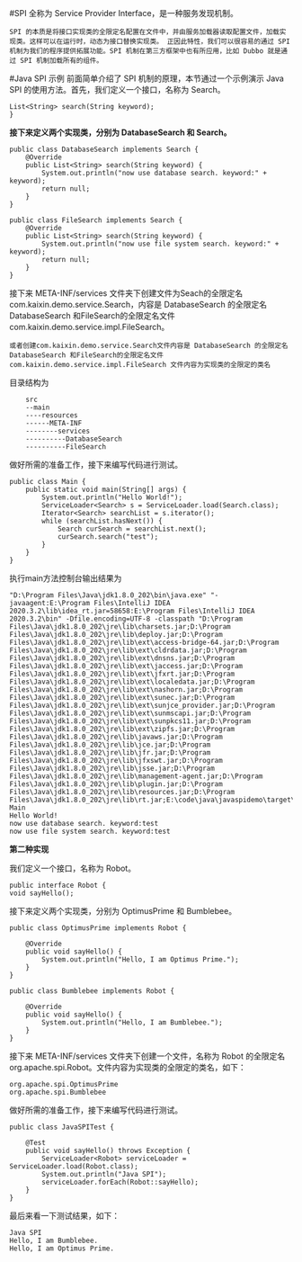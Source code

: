 #SPI 全称为 Service Provider Interface，是一种服务发现机制。

`SPI 的本质是将接口实现类的全限定名配置在文件中，并由服务加载器读取配置文件，加载实现类。这样可以在运行时，动态为接口替换实现类。
正因此特性，我们可以很容易的通过 SPI 机制为我们的程序提供拓展功能。SPI 机制在第三方框架中也有所应用，比如 Dubbo 就是通过 SPI
机制加载所有的组件。`

#Java SPI 示例
前面简单介绍了 SPI 机制的原理，本节通过一个示例演示 Java SPI 的使用方法。首先，我们定义一个接口，名称为 Search。

~~~public interface Search {
List<String> search(String keyword);
}
~~~
**接下来定义两个实现类，分别为 DatabaseSearch 和 Search。**
~~~~
public class DatabaseSearch implements Search {
    @Override
    public List<String> search(String keyword) {
        System.out.println("now use database search. keyword:" + keyword);
        return null;
    }
}

public class FileSearch implements Search {
    @Override
    public List<String> search(String keyword) {
        System.out.println("now use file system search. keyword:" + keyword);
        return null;
    }
}

~~~~
接下来 META-INF/services 文件夹下创建文件为Seach的全限定名com.kaixin.demo.service.Search，内容是 DatabaseSearch 的全限定名 DatabaseSearch
和FileSearch的全限定名文件com.kaixin.demo.service.impl.FileSearch。

`或者创建com.kaixin.demo.service.Search文件内容是 DatabaseSearch 的全限定名 DatabaseSearch
和FileSearch的全限定名文件com.kaixin.demo.service.impl.FileSearch
文件内容为实现类的全限定的类名`

目录结构为
~~~
    src
    --main
    ----resources
    ------META-INF
    --------services
    ----------DatabaseSearch
    ----------FileSearch
~~~ 
做好所需的准备工作，接下来编写代码进行测试。
~~~
public class Main {
    public static void main(String[] args) {
        System.out.println("Hello World!");
        ServiceLoader<Search> s = ServiceLoader.load(Search.class);
        Iterator<Search> searchList = s.iterator();
        while (searchList.hasNext()) {
            Search curSearch = searchList.next();
            curSearch.search("test");
        }
    }
}
~~~
执行main方法控制台输出结果为
~~~
"D:\Program Files\Java\jdk1.8.0_202\bin\java.exe" "-javaagent:E:\Program Files\IntelliJ IDEA 2020.3.2\lib\idea_rt.jar=58658:E:\Program Files\IntelliJ IDEA 2020.3.2\bin" -Dfile.encoding=UTF-8 -classpath "D:\Program Files\Java\jdk1.8.0_202\jre\lib\charsets.jar;D:\Program Files\Java\jdk1.8.0_202\jre\lib\deploy.jar;D:\Program Files\Java\jdk1.8.0_202\jre\lib\ext\access-bridge-64.jar;D:\Program Files\Java\jdk1.8.0_202\jre\lib\ext\cldrdata.jar;D:\Program Files\Java\jdk1.8.0_202\jre\lib\ext\dnsns.jar;D:\Program Files\Java\jdk1.8.0_202\jre\lib\ext\jaccess.jar;D:\Program Files\Java\jdk1.8.0_202\jre\lib\ext\jfxrt.jar;D:\Program Files\Java\jdk1.8.0_202\jre\lib\ext\localedata.jar;D:\Program Files\Java\jdk1.8.0_202\jre\lib\ext\nashorn.jar;D:\Program Files\Java\jdk1.8.0_202\jre\lib\ext\sunec.jar;D:\Program Files\Java\jdk1.8.0_202\jre\lib\ext\sunjce_provider.jar;D:\Program Files\Java\jdk1.8.0_202\jre\lib\ext\sunmscapi.jar;D:\Program Files\Java\jdk1.8.0_202\jre\lib\ext\sunpkcs11.jar;D:\Program Files\Java\jdk1.8.0_202\jre\lib\ext\zipfs.jar;D:\Program Files\Java\jdk1.8.0_202\jre\lib\javaws.jar;D:\Program Files\Java\jdk1.8.0_202\jre\lib\jce.jar;D:\Program Files\Java\jdk1.8.0_202\jre\lib\jfr.jar;D:\Program Files\Java\jdk1.8.0_202\jre\lib\jfxswt.jar;D:\Program Files\Java\jdk1.8.0_202\jre\lib\jsse.jar;D:\Program Files\Java\jdk1.8.0_202\jre\lib\management-agent.jar;D:\Program Files\Java\jdk1.8.0_202\jre\lib\plugin.jar;D:\Program Files\Java\jdk1.8.0_202\jre\lib\resources.jar;D:\Program Files\Java\jdk1.8.0_202\jre\lib\rt.jar;E:\code\java\javaspidemo\target\classes" Main
Hello World!
now use database search. keyword:test
now use file system search. keyword:test
~~~

**第二种实现**

我们定义一个接口，名称为 Robot。
~~~
public interface Robot {
void sayHello();
~~~
接下来定义两个实现类，分别为 OptimusPrime 和 Bumblebee。
~~~
public class OptimusPrime implements Robot {

    @Override
    public void sayHello() {
        System.out.println("Hello, I am Optimus Prime.");
    }
}

public class Bumblebee implements Robot {

    @Override
    public void sayHello() {
        System.out.println("Hello, I am Bumblebee.");
    }
}
~~~
接下来 META-INF/services 文件夹下创建一个文件，名称为 Robot 的全限定名 org.apache.spi.Robot。文件内容为实现类的全限定的类名，如下：
~~~
org.apache.spi.OptimusPrime
org.apache.spi.Bumblebee
~~~
做好所需的准备工作，接下来编写代码进行测试。
~~~
public class JavaSPITest {

    @Test
    public void sayHello() throws Exception {
        ServiceLoader<Robot> serviceLoader = ServiceLoader.load(Robot.class);
        System.out.println("Java SPI");
        serviceLoader.forEach(Robot::sayHello);
    }
}  
~~~
最后来看一下测试结果，如下：
~~~
Java SPI
Hello, I am Bumblebee.
Hello, I am Optimus Prime.
~~~